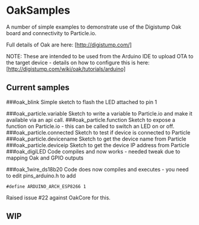 # OakSamples

A number of simple examples to demonstrate use of the Digistump Oak board and connectivity to Particle.io.

Full details of Oak are here: [http://digistump.com/]

NOTE:
These are intended to be used from the Arduino IDE to upload OTA to the target device - details on how to configure this is here: [http://digistump.com/wiki/oak/tutorials/arduino]

## Current samples

###oak_blink
Simple sketch to flash the LED attached to pin 1

###oak_particle.variable
Sketch to write a variable to Particle.io and make it available via an api call.
###oak_particle.function
Sketch to expose a function on Particle.io - this can be called to switch an LED on or off.
###oak_particle.connected
Sketch to test if device is connected to Particle
###oak_particle.devicename
Sketch to get the device name from Particle
###oak_particle.deviceip
Sketch to get the device IP address from Particle
###oak_digiLED
Code compiles and now works - needed tweak due to mapping Oak and GPIO outputs

###oak_1wire_ds18b20
Code does now compiles and executes - you need to edit pins_arduino.h to add 
```
#define ARDUINO_ARCH_ESP8266 1
```
Raised issue #22 against OakCore for this.

## WIP


